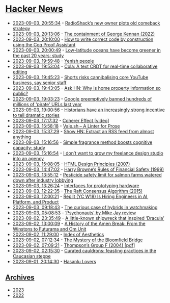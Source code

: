 # [Hacker News](https://kherrick.github.io/hacker-news/)

* [2023-09-03, 20:55:34](https://news.ycombinator.com/item?id=37374479) - [RadioShack’s new owner plots old comeback strategy](https://retailwire.com/discussion/radioshacks-new-owner-plots-old-comeback-strategy/)
* [2023-09-03, 20:13:06](https://news.ycombinator.com/item?id=37374013) - [The containment of George Kennan (2022)](https://claremontreviewofbooks.com/the-containment-of-george-kennan/)
* [2023-09-03, 20:10:00](https://news.ycombinator.com/item?id=37373983) - [How to write correct code by construction using the Coq Proof Assistant](https://betterprogramming.pub/a-taste-of-coq-and-correct-code-by-construction-111bf74d3b98)
* [2023-09-03, 20:00:49](https://news.ycombinator.com/item?id=37373879) - [Low-latitude oceans have become greener in the past 20 years: study](https://phys.org/news/2023-08-deep-blue-seas-oceans-hue.html)
* [2023-09-03, 19:59:48](https://news.ycombinator.com/item?id=37373865) - [Yenish people](https://en.wikipedia.org/wiki/Yenish_people)
* [2023-09-03, 19:53:04](https://news.ycombinator.com/item?id=37373796) - [Cola: A text CRDT for real-time collaborative editing](https://nomad.foo/blog/cola)
* [2023-09-03, 19:45:23](https://news.ycombinator.com/item?id=37373710) - [Shorts risks cannibalising core YouTube business, say senior staff](https://www.ft.com/content/c51ce73a-8ae7-4f5e-aa3c-5e24e471cc7b)
* [2023-09-03, 19:43:05](https://news.ycombinator.com/item?id=37373679) - [Ask HN: Why is home property information so public?](https://news.ycombinator.com/item?id=37373679)
* [2023-09-03, 19:03:23](https://news.ycombinator.com/item?id=37373280) - [Google preemptively banned hundreds of millions of 'pirate' URLs last year](https://torrentfreak.com/google-preemptively-banned-hundreds-of-millions-of-pirate-urls-last-year-230903/)
* [2023-09-03, 19:00:56](https://news.ycombinator.com/item?id=37373257) - [Historians have an increasingly strong incentive to tell dramatic stories](https://www.ian-leslie.com/p/stories-are-bad-for-your-intelligence)
* [2023-09-03, 17:17:32](https://news.ycombinator.com/item?id=37372110) - [Coherer Effect [video]](https://www.youtube.com/watch?v=VMkdnj698-0)
* [2023-09-03, 15:58:18](https://news.ycombinator.com/item?id=37371426) - [Vale.sh – A Linter for Prose](https://vale.sh/)
* [2023-09-03, 15:37:29](https://news.ycombinator.com/item?id=37371237) - [Show HN: Extract an RSS feed from almost anything](https://rssfeedasap.com)
* [2023-09-03, 15:16:56](https://news.ycombinator.com/item?id=37371085) - [Simple fragrance method boosts cognitive capacity: study](https://scitechdaily.com/a-whiff-of-genius-simple-fragrance-method-boosts-cognitive-capacity-by-226/)
* [2023-09-03, 15:16:54](https://news.ycombinator.com/item?id=37371084) - [I don’t want to grow my freelance design studio into an agency](https://neladunato.com/blog/why-wont-grow-freelance-studio-into-agency/)
* [2023-09-03, 15:08:05](https://news.ycombinator.com/item?id=37371020) - [HTML Design Principles (2007)](https://www.w3.org/TR/html-design-principles/)
* [2023-09-03, 14:47:02](https://news.ycombinator.com/item?id=37370858) - [Harry Browne’s Rules of Financial Safety (1999)](https://thetaoofwealth.wordpress.com/2013/02/17/harry-brownes-17-golden-rules-of-financial-safety/)
* [2023-09-03, 13:55:12](https://news.ycombinator.com/item?id=37370453) - [Pesticide safety limit for salmon farms watered down after industry lobbying](https://theferret.scot/pesticide-safety-limit-industry-lobbying/)
* [2023-09-03, 13:26:24](https://news.ycombinator.com/item?id=37370248) - [Interfaces for prototyping hardware](https://kevinlynagh.com/newsletter/2023_09_hardware_prototyping/)
* [2023-09-03, 12:22:35](https://news.ycombinator.com/item?id=37369826) - [The Raft Consensus Algorithm (2015)](https://raft.github.io)
* [2023-09-03, 12:00:21](https://news.ycombinator.com/item?id=37369698) - [Replit (YC W18) Is Hiring Engineers in AI, Platform, and Product](https://replit.com/site/careers)
* [2023-09-03, 09:18:43](https://news.ycombinator.com/item?id=37368929) - [The curious case of hybrids in watchmaking](https://monochrome-watches.com/a-technical-perspective-defining-and-understanding-hybrid-watches/)
* [2023-09-03, 05:08:53](https://news.ycombinator.com/item?id=37367882) - [‘Psychonauts’ by Mike Jay review](https://www.historytoday.com/archive/review/psychonauts-mike-jay-review)
* [2023-09-02, 23:35:49](https://news.ycombinator.com/item?id=37366391) - [A little-known shipwreck that inspired ‘Dracula’](https://www.nationalgeographic.com/history/article/last-voyage-of-the-demeter-dracula-dmitry)
* [2023-09-02, 13:00:09](https://news.ycombinator.com/item?id=37361119) - [A History of the Amen Break: From the Winstons to Futurama and Om Unit](https://splice.com/blog/amen-break/)
* [2023-09-02, 11:29:00](https://news.ycombinator.com/item?id=37360502) - [Index of Aesthetics](https://cari.institute/aesthetics)
* [2023-09-02, 07:12:34](https://news.ycombinator.com/item?id=37359193) - [The Mystery of the Bloomfield Bridge](https://tylervigen.com/the-mystery-of-the-bloomfield-bridge)
* [2023-09-02, 07:09:21](https://news.ycombinator.com/item?id=37359182) - [Thompson’s Group F (2004) [pdf]](https://pi.math.cornell.edu/~belk/Thesis.pdf)
* [2023-09-02, 02:15:30](https://news.ycombinator.com/item?id=37358044) - [Curated cauldrons: feasting practices in the Caucasian steppe](https://www.cell.com/iscience/fulltext/S2589-0042(23)01559-6?_returnURL=https%3A%2F%2Flinkinghub.elsevier.com%2Fretrieve%2Fpii%2FS2589004223015596%3Fshowall%3Dtrue)
* [2023-09-01, 20:14:30](https://news.ycombinator.com/item?id=37355690) - [Hasanlu Lovers](https://en.wikipedia.org/wiki/Hasanlu_Lovers)

## [Archives](archives/index.md)

* [2023](archives/2023/index.md)
* [2022](archives/2022/index.md)
